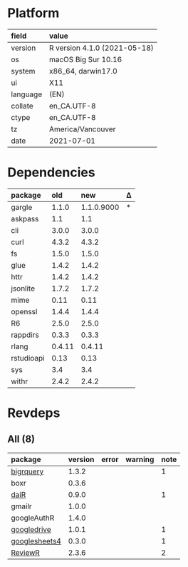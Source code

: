 # Platform

|field    |value                        |
|:--------|:----------------------------|
|version  |R version 4.1.0 (2021-05-18) |
|os       |macOS Big Sur 10.16          |
|system   |x86_64, darwin17.0           |
|ui       |X11                          |
|language |(EN)                         |
|collate  |en_CA.UTF-8                  |
|ctype    |en_CA.UTF-8                  |
|tz       |America/Vancouver            |
|date     |2021-07-01                   |

# Dependencies

|package    |old    |new        |Δ  |
|:----------|:------|:----------|:--|
|gargle     |1.1.0  |1.1.0.9000 |*  |
|askpass    |1.1    |1.1        |   |
|cli        |3.0.0  |3.0.0      |   |
|curl       |4.3.2  |4.3.2      |   |
|fs         |1.5.0  |1.5.0      |   |
|glue       |1.4.2  |1.4.2      |   |
|httr       |1.4.2  |1.4.2      |   |
|jsonlite   |1.7.2  |1.7.2      |   |
|mime       |0.11   |0.11       |   |
|openssl    |1.4.4  |1.4.4      |   |
|R6         |2.5.0  |2.5.0      |   |
|rappdirs   |0.3.3  |0.3.3      |   |
|rlang      |0.4.11 |0.4.11     |   |
|rstudioapi |0.13   |0.13       |   |
|sys        |3.4    |3.4        |   |
|withr      |2.4.2  |2.4.2      |   |

# Revdeps

## All (8)

|package                                    |version |error |warning |note |
|:------------------------------------------|:-------|:-----|:-------|:----|
|[bigrquery](problems.md#bigrquery)         |1.3.2   |      |        |1    |
|boxr                                       |0.3.6   |      |        |     |
|[daiR](problems.md#dair)                   |0.9.0   |      |        |1    |
|gmailr                                     |1.0.0   |      |        |     |
|googleAuthR                                |1.4.0   |      |        |     |
|[googledrive](problems.md#googledrive)     |1.0.1   |      |        |1    |
|[googlesheets4](problems.md#googlesheets4) |0.3.0   |      |        |1    |
|[ReviewR](problems.md#reviewr)             |2.3.6   |      |        |2    |

